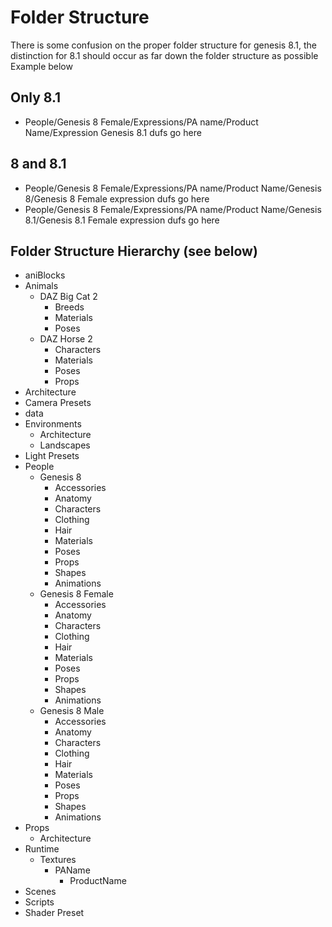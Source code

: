 # Folder Structure

There is some confusion on the proper folder structure for genesis 8.1, the distinction for 8.1 should occur as far down the folder structure as possible Example below

## Only 8.1

-   People/Genesis 8 Female/Expressions/PA name/Product Name/Expression Genesis 8.1 dufs go here

## 8 and 8.1

-  People/Genesis 8 Female/Expressions/PA name/Product Name/Genesis 8/Genesis 8 Female expression dufs go here
-  People/Genesis 8 Female/Expressions/PA name/Product Name/Genesis 8.1/Genesis 8.1 Female expression dufs go here
   
## Folder Structure Hierarchy (see below)

-   aniBlocks
-   Animals
    -   DAZ Big Cat 2
        -   Breeds
        -   Materials
        -   Poses
    -   DAZ Horse 2
        -   Characters
        -   Materials
        -   Poses
        -   Props
-   Architecture
-   Camera Presets
-   data
-   Environments
    -   Architecture
    -   Landscapes
-   Light Presets
-   People
    -   Genesis 8
        -   Accessories
        -   Anatomy
        -   Characters
        -   Clothing
        -   Hair
        -   Materials
        -   Poses
        -   Props
        -   Shapes
        -   Animations
    -   Genesis 8 Female
        -   Accessories
        -   Anatomy
        -   Characters
        -   Clothing
        -   Hair
        -   Materials
        -   Poses
        -   Props
        -   Shapes
        -   Animations
    -   Genesis 8 Male
        -   Accessories
        -   Anatomy
        -   Characters
        -   Clothing
        -   Hair
        -   Materials
        -   Poses
        -   Props
        -   Shapes
        -   Animations
-   Props
    -   Architecture
-   Runtime
    -   Textures
        -   PAName
            -   ProductName
-   Scenes
-   Scripts
-   Shader Preset

